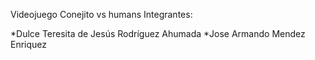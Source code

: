 Videojuego Conejito vs humans
Integrantes:

*Dulce Teresita de Jesús Rodríguez Ahumada
*Jose Armando Mendez Enriquez

